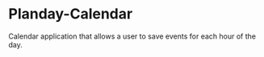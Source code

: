 # Planday-Calendar
Calendar application that allows a user to save events for each hour of the day.
